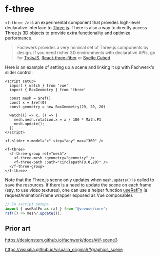 # f-three

`<f-three />` is an experimental component that provides high-level declarative interface to [Three.js](https://threejs.org/). There is also a way to directly access Three.js 3D objects to provide extra functionality and optimize performance.

> Fachwerk provides a very minimal set of Three.js components by design. If you need richer 3D environments with declarative APIs, go for [TroisJS](https://troisjs.github.io/), [React-three-fiber](https://docs.pmnd.rs/react-three-fiber/getting-started/introduction) or [Svelte Cubed](https://svelte-cubed.vercel.app/).

Here is an example of setting up a scene and linking it up with Fachwerk's slider control:

```
<script setup>
  import { watch } from 'vue'
  import { BoxGeometry } from 'three'

  const mesh = $ref()
  const x = $ref(0)
  const geometry = new BoxGeometry(20, 20, 20)

  watch(() => x, () => {
    mesh.mesh.rotation.x = x / 180 * Math.PI
    mesh.update();
  })
</script>

<f-slider v-model="x" step="any" max="360" />

<f-three>
  <f-three-group ref="mesh">
    <f-three-mesh :geometry="geometry" />
    <f-three-path :path="circlepath(0,0,20)" />
  </f-three-group>
</f-three>
```

<script setup>
  import { watch } from 'vue'
  import { BoxGeometry } from 'three'

  const mesh = $ref()
  const x = $ref(0)
  const geometry = new BoxGeometry(50, 50, 50)

  watch(() => x, () => {
    mesh.mesh.rotation.x = x / 180 * Math.PI
    mesh.update();
  })
</script>

<f-slider v-model="x" step="any" max="360" />

<f-three>
  <f-three-group ref="mesh">
    <f-three-mesh :geometry="geometry" />
    <f-three-path :path="circlepath(0,0,50)" />
  </f-three-group>
</f-three>

Note that the Three.js scene only updates when `mesh.update()` is called to save the resources. If there is a need to update the scene on each frame (say, to use video textures), one can use a helper function [useRafFn](https://vueuse.org/core/useraffn/) (a requestAnimationFrame wrapper exposed as Vue composable).

```js
// In <script setup>
import { useRafFn as raf } from "@vueuse/core";
raf(() => mesh?.update());
```

## Prior art

https://designstem.github.io/fachwerk/docs/#/f-scene3

https://visualia.github.io/visualia_original/#graphics_scene
